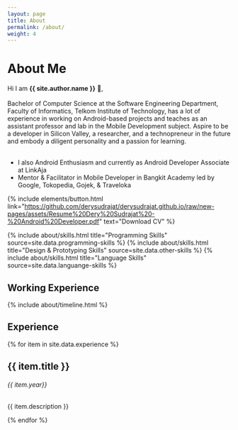 ```yaml
---
layout: page
title: About
permalink: /about/
weight: 4
---
```


# **About Me** 

Hi I am **{{ site.author.name }}** :wave:,<br><br>
Bachelor of Computer Science at the Software Engineering Department, Faculty of Informatics, Telkom Institute of Technology, has a lot of experience in working on Android-based projects and teaches as an assistant professor and lab in the Mobile Development subject. Aspire to be a developer in Silicon Valley, a researcher, and a technopreneur in the future and embody a diligent personality and a passion for learning.<br><br>
- I also Android Enthusiasm and currently as Android Developer Associate at LinkAja
- Mentor & Facilitator in Mobile Developer in Bangkit Academy led by Google, Tokopedia, Gojek, & Traveloka

{% include elements/button.html link="https://github.com/derysudrajat/derysudrajat.github.io/raw/new-pages/assets/Resume%20Dery%20Sudrajat%20-%20Android%20Developer.pdf" text="Download CV" %}

<div class="row">
{% include about/skills.html title="Programming Skills" source=site.data.programming-skills %}
{% include about/skills.html title="Design & Prototyping Skills" source=site.data.other-skills %}
{% include about/skills.html title="Language Skills" source=site.data.languange-skills %}
</div>

## Working Experience
<div class="row">
{% include about/timeline.html %}
</div>


## Experience
<div class="timeline-body bg-themed">
    {% for item in site.data.experience %}
      <div class="timeline-item">
        <div class="content">
          <h2>{{ item.title }}</h2>
          <h6 class="date">{{ item.year}}</h6>
          <p>{{ item.description }}</p>
        </div>
      </div>
    {% endfor %}
</div>